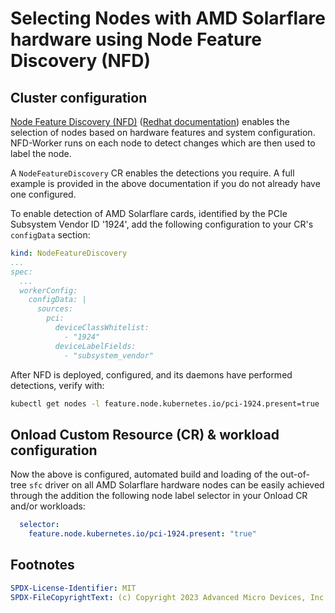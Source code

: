 
# Selecting Nodes with AMD Solarflare hardware using Node Feature Discovery (NFD)

## Cluster configuration

[Node Feature Discovery (NFD)](https://kubernetes-sigs.github.io/node-feature-discovery)
([Redhat documentation](https://docs.openshift.com/container-platform/4.14/hardware_enablement/psap-node-feature-discovery-operator.html#create-cd-cli_node-feature-discovery-operator))
enables the selection of nodes based on hardware features and system configuration.
NFD-Worker runs on each node to detect changes which are then used to label the node.

A `NodeFeatureDiscovery` CR enables the detections you require. A full example is provided in the above documentation
if you do not already have one configured.

To enable detection of AMD Solarflare cards, identified by the PCIe Subsystem Vendor ID '1924',
add the following configuration to your CR's `configData` section:

```yaml
kind: NodeFeatureDiscovery
...
spec:
  ...
  workerConfig:
    configData: |
      sources:
        pci:
          deviceClassWhitelist:
            - "1924"
          deviceLabelFields:
            - "subsystem_vendor"
```

After NFD is deployed, configured, and its daemons have performed detections, verify with:

```sh
kubectl get nodes -l feature.node.kubernetes.io/pci-1924.present=true
```

## Onload Custom Resource (CR) & workload configuration

Now the above is configured, automated build and loading of the out-of-tree `sfc` driver on all AMD Solarflare
hardware nodes can be easily achieved through the addition the following node label selector in
your Onload CR and/or workloads:

```yaml
  selector:
    feature.node.kubernetes.io/pci-1924.present: "true"
```

## Footnotes

```yaml
SPDX-License-Identifier: MIT
SPDX-FileCopyrightText: (c) Copyright 2023 Advanced Micro Devices, Inc.
```
